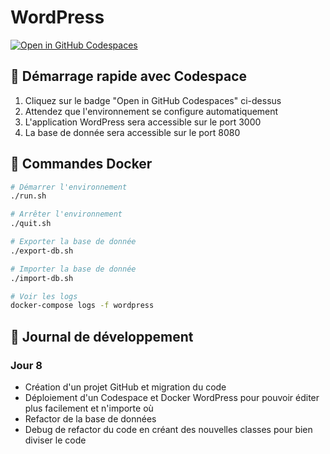 # WordPress

[![Open in GitHub Codespaces](https://github.com/codespaces/badge.svg)](https://codespaces.new/votre-username/votre-repo)

## 🚀 Démarrage rapide avec Codespace

1. Cliquez sur le badge "Open in GitHub Codespaces" ci-dessus
2. Attendez que l'environnement se configure automatiquement
3. L'application WordPress sera accessible sur le port 3000
4. La base de donnée sera accessible sur le port 8080

## 🐳 Commandes Docker

```bash
# Démarrer l'environnement
./run.sh

# Arrêter l'environnement
./quit.sh

# Exporter la base de donnée
./export-db.sh

# Importer la base de donnée
./import-db.sh

# Voir les logs
docker-compose logs -f wordpress
```

## 📝 Journal de développement

### Jour 8
- Création d'un projet GitHub et migration du code
- Déploiement d'un Codespace et Docker WordPress pour pouvoir éditer plus facilement et n'importe où
- Refactor de la base de données
- Debug de refactor du code en créant des nouvelles classes pour bien diviser le code